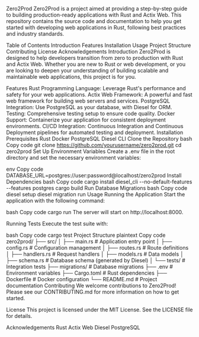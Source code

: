 Zero2Prod
Zero2Prod is a project aimed at providing a step-by-step guide to building production-ready applications with Rust and Actix Web. This repository contains the source code and documentation to help you get started with developing web applications in Rust, following best practices and industry standards.

Table of Contents
Introduction
Features
Installation
Usage
Project Structure
Contributing
License
Acknowledgements
Introduction
Zero2Prod is designed to help developers transition from zero to production with Rust and Actix Web. Whether you are new to Rust or web development, or you are looking to deepen your understanding of building scalable and maintainable web applications, this project is for you.

Features
Rust Programming Language: Leverage Rust's performance and safety for your web applications.
Actix Web Framework: A powerful and fast web framework for building web servers and services.
PostgreSQL Integration: Use PostgreSQL as your database, with Diesel for ORM.
Testing: Comprehensive testing setup to ensure code quality.
Docker Support: Containerize your application for consistent deployment environments.
CI/CD Integration: Continuous Integration and Continuous Deployment pipelines for automated testing and deployment.
Installation
Prerequisites
Rust
Docker
PostgreSQL
Diesel CLI
Clone the Repository
bash
Copy code
git clone https://github.com/yourusername/zero2prod.git
cd zero2prod
Set Up Environment Variables
Create a .env file in the root directory and set the necessary environment variables:

env
Copy code
DATABASE_URL=postgres://user:password@localhost/zero2prod
Install Dependencies
bash
Copy code
cargo install diesel_cli --no-default-features --features postgres
cargo build
Run Database Migrations
bash
Copy code
diesel setup
diesel migration run
Usage
Running the Application
Start the application with the following command:

bash
Copy code
cargo run
The server will start on http://localhost:8000.

Running Tests
Execute the test suite with:

bash
Copy code
cargo test
Project Structure
plaintext
Copy code
zero2prod/
├── src/
│   ├── main.rs        # Application entry point
│   ├── config.rs      # Configuration management
│   ├── routes.rs      # Route definitions
│   ├── handlers.rs    # Request handlers
│   ├── models.rs      # Data models
│   ├── schema.rs      # Database schema (generated by Diesel)
│   └── tests/         # Integration tests
├── migrations/        # Database migrations
├── .env               # Environment variables
├── Cargo.toml         # Rust dependencies
├── Dockerfile         # Docker configuration
└── README.md          # Project documentation
Contributing
We welcome contributions to Zero2Prod! Please see our CONTRIBUTING.md for more information on how to get started.

License
This project is licensed under the MIT License. See the LICENSE file for details.

Acknowledgements
Rust
Actix Web
Diesel
PostgreSQL
